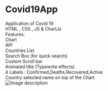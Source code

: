 # Covid19App
Application of Covid 19 <br>
HTML , CSS , JS & ChartJs<br>
Features:<br>
Chart <br>
API <br>
Countries List<br>
Search Box (for quick search)<br>
Custom Scroll bar<br>
Animated title (Typewrite effects)<br>
4 Labels : Confirmed,Deaths,Recovered,Active<br>
Country selected name on top of the Chart<br>
![Image description](https://i.imgur.com/5nfDecY.png)<br>

